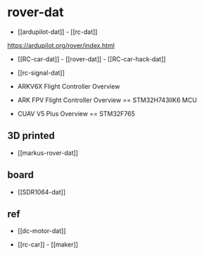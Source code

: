 
# rover-dat

- [[ardupilot-dat]] - [[rc-dat]]

https://ardupilot.org/rover/index.html

- [[RC-car-dat]] - [[rover-dat]] - [[RC-car-hack-dat]]

- [[rc-signal-dat]]

- ARKV6X Flight Controller Overview
- ARK FPV Flight Controller Overview == STM32H743IIK6 MCU
- CUAV V5 Plus Overview == STM32F765



## 3D printed 

- [[markus-rover-dat]]

## board 

- [[SDR1064-dat]] 


## ref 

- [[dc-motor-dat]]

- [[rc-car]] - [[maker]]